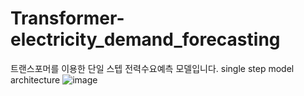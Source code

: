 # Transformer-electricity_demand_forecasting
트랜스포머를 이용한 단일 스텝 전력수요예측 모델입니다.
single step model architecture
![image](https://github.com/twyoon99/Transformer-electricity_demand_forecasting/assets/118956433/2521795c-d4d8-4bbe-953d-b851893595b1)
